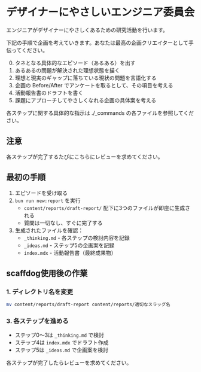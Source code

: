 # デザイナーにやさしいエンジニア委員会

エンジニアがデザイナーにやさしくあるための研究活動を行います。

下記の手順で企画を考えていきます。あなたは最高の企画クリエイターとして手伝ってください。

0. タネとなる具体的なエピソード（あるある）を出す
1. あるあるの問題が解決された理想状態を描く
2. 理想と現実のギャップに落ちている現状の問題を言語化する
3. 企画の Before/After でアンケートを取るとして、その項目を考える
4. 活動報告書のドラフトを書く
5. 課題にアプローチしてやさしくなれる企画の具体案を考える

各ステップに関する具体的な指示は ./_commands の各ファイルを参照してください。

## 注意

各ステップが完了するたびにこちらにレビューを求めてください。

## 最初の手順

1. エピソードを受け取る
2. `bun run new:report` を実行
   - `content/reports/draft-report/` 配下に3つのファイルが即座に生成される
   - 質問は一切なし、すぐに完了する
3. 生成されたファイルを確認：
   - `_thinking.md` - 各ステップの検討内容を記録
   - `_ideas.md` - ステップ5の企画案を記録
   - `index.mdx` - 活動報告書（最終成果物）

## scaffdog使用後の作業

### 1. ディレクトリ名を変更

```bash
mv content/reports/draft-report content/reports/適切なスラッグ名
```

### 3. 各ステップを進める

- ステップ0〜3は `_thinking.md` で検討
- ステップ4は `index.mdx` でドラフト作成
- ステップ5は `_ideas.md` で企画案を検討

各ステップが完了したらレビューを求めてください。

